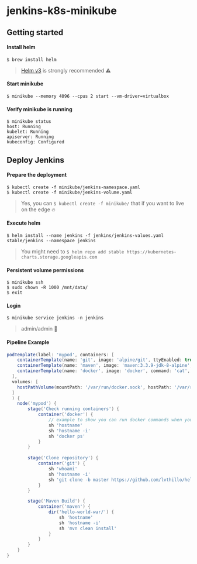 # jenkins-k8s-minikube

## Getting started

#### Install helm
```shell script
$ brew install helm
```
> [Helm v3](https://helm.sh/docs/intro/install/) is strongly recommended ⚠️

#### Start minikube
```shell script
$ minikube --memory 4096 --cpus 2 start --vm-driver=virtualbox
```

#### Verify minikube is running
```shell script
$ minikube status
host: Running
kubelet: Running
apiserver: Running
kubeconfig: Configured
```

## Deploy Jenkins

#### Prepare the deployment
```shell script
$ kubectl create -f minikube/jenkins-namespace.yaml
$ kubectl create -f minikube/jenkins-volume.yaml
```
> Yes, you can `$ kubectl create -f minikube/` that if you want to live on the edge 🔥

#### Execute helm
```shell script
$ helm install --name jenkins -f jenkins/jenkins-values.yaml stable/jenkins --namespace jenkins
```
> You might need to `$ helm repo add stable https://kubernetes-charts.storage.googleapis.com`

#### Persistent volume permissions
```shell script
$ minikube ssh
$ sudo chown -R 1000 /mnt/data/
$ exit
```

#### Login
```shell script
$ minikube service jenkins -n jenkins
``` 
> admin/admin 🚨

#### Pipeline Example

````groovy
podTemplate(label: 'mypod', containers: [
    containerTemplate(name: 'git', image: 'alpine/git', ttyEnabled: true, command: 'cat'),
    containerTemplate(name: 'maven', image: 'maven:3.3.9-jdk-8-alpine', command: 'cat', ttyEnabled: true),
    containerTemplate(name: 'docker', image: 'docker', command: 'cat', ttyEnabled: true)
  ],
  volumes: [
    hostPathVolume(mountPath: '/var/run/docker.sock', hostPath: '/var/run/docker.sock'),
  ]
  ) {
    node('mypod') {
        stage('Check running containers') {
            container('docker') {
                // example to show you can run docker commands when you mount the socket
                sh 'hostname'
                sh 'hostname -i'
                sh 'docker ps'
            }
        }
        
        stage('Clone repository') {
            container('git') {
                sh 'whoami'
                sh 'hostname -i'
                sh 'git clone -b master https://github.com/lvthillo/hello-world-war.git'
            }
        }

        stage('Maven Build') {
            container('maven') {
                dir('hello-world-war/') {
                    sh 'hostname'
                    sh 'hostname -i'
                    sh 'mvn clean install'
                }
            }
        }
    }
}
````
